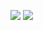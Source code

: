![](https://upload-images.jianshu.io/upload_images/4685968-7c8b961bc5d754a0.png?imageMogr2/auto-orient/strip%7CimageView2/2/w/1240)
![](https://upload-images.jianshu.io/upload_images/4685968-487fe2b1fe79d967.png?imageMogr2/auto-orient/strip%7CimageView2/2/w/1240)
